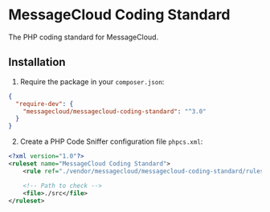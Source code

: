 # MessageCloud Coding Standard

The PHP coding standard for MessageCloud.

## Installation

1. Require the package in your `composer.json`:
```json
{
  "require-dev": {
    "messagecloud/messagecloud-coding-standard": "^3.0"
  }
}
```

2. Create a PHP Code Sniffer configuration file `phpcs.xml`:
```xml
<?xml version="1.0"?>
<ruleset name="MessageCloud Coding Standard">
    <rule ref="./vendor/messagecloud/messagecloud-coding-standard/ruleset.xml"/>

    <!-- Path to check -->
    <file>./src</file>
</ruleset>
```